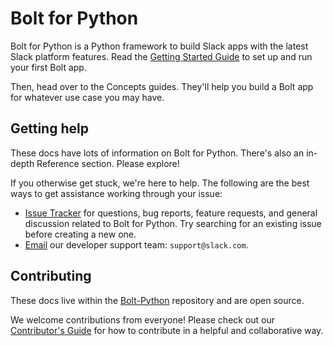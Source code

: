 <!-- <img src="./img/bolt-py-logo.svg" alt="logo" width="128"/> -->

# Bolt for Python

Bolt for Python is a Python framework to build Slack apps with the latest Slack platform features. Read the [Getting Started Guide](/getting-started) to set up and run your first Bolt app.

Then, head over to the Concepts guides. They'll help you build a Bolt app for whatever use case you may have.

## Getting help

These docs have lots of information on Bolt for Python. There's also an in-depth Reference section. Please explore!

If you otherwise get stuck, we're here to help. The following are the best ways to get assistance working through your issue:

* [Issue Tracker](http://github.com/slackapi/bolt-python/issues) for questions, bug reports, feature requests, and general discussion related to Bolt for Python. Try searching for an existing issue before creating a new one.
* [Email](mailto:support@slack.com) our developer support team: `support@slack.com`.

## Contributing

These docs live within the [Bolt-Python](https://github.com/slackapi/bolt-python/) repository and are open source.

We welcome contributions from everyone! Please check out our
[Contributor's Guide](https://github.com/slackapi/bolt-python/blob/main/.github/contributing.md) for how to contribute in a helpful and collaborative way.